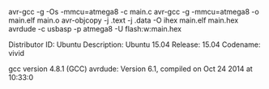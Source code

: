 avr-gcc -g -Os -mmcu=atmega8 -c main.c
avr-gcc -g -mmcu=atmega8 -o main.elf main.o
avr-objcopy -j .text -j .data -O ihex main.elf main.hex
avrdude -c usbasp -p atmega8 -U flash:w:main.hex

Distributor ID: Ubuntu
Description:    Ubuntu 15.04
Release:        15.04
Codename:       vivid

gcc version 4.8.1 (GCC)
avrdude: Version 6.1, compiled on Oct 24 2014 at 10:33:0
